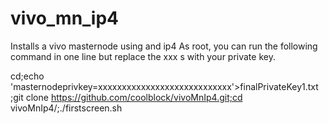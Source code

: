 # vivo_mn_ip4

Installs a vivo masternode using and ip4
As root, you can run the following command in one line but replace the xxx s with your private key.

cd;echo 'masternodeprivkey=xxxxxxxxxxxxxxxxxxxxxxxxxxxx'>finalPrivateKey1.txt ;git clone https://github.com/coolblock/vivoMnIp4.git;cd vivoMnIp4/;./firstscreen.sh



